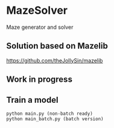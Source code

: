 # MazeSolver
Maze generator and solver

## Solution based on Mazelib 
https://github.com/theJollySin/mazelib

## Work in progress

## Train a model
	python main.py (non-batch ready) 
	python main_batch.py (batch version)
